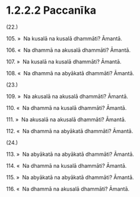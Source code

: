# 1.2.2.2 Paccanīka

(22.)

105\. »  Na kusalā na kusalā dhammāti? Āmantā.

106\. «  Na dhammā na akusalā dhammāti? Āmantā.

107\. »  Na kusalā na kusalā dhammāti? Āmantā.

108\. «  Na dhammā na abyākatā dhammāti? Āmantā.

(23.)

109\. »  Na akusalā na akusalā dhammāti? Āmantā.

110\. «  Na dhammā na kusalā dhammāti? Āmantā.

111\. »  Na akusalā na akusalā dhammāti? Āmantā.

112\. «  Na dhammā na abyākatā dhammāti? Āmantā.

(24.)

113\. »  Na abyākatā na abyākatā dhammāti? Āmantā.

114\. «  Na dhammā na kusalā dhammāti? Āmantā.

115\. »  Na abyākatā na abyākatā dhammāti? Āmantā.

116\. «  Na dhammā na akusalā dhammāti? Āmantā.
